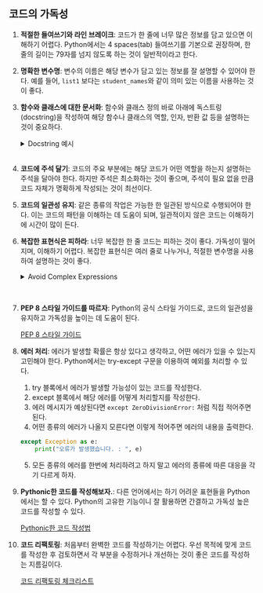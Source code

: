 ## 코드의 가독성

1. **적절한 들여쓰기와 라인 브레이크**: 코드가 한 줄에 너무 많은 정보를 담고 있으면 이해하기 어렵다. Python에서는 4 spaces(tab) 들여쓰기를 기본으로 권장하며, 한 줄의 길이는 79자를 넘지 않도록 하는 것이 일반적이라고 한다.

2. **명확한 변수명**: 변수의 이름은 해당 변수가 담고 있는 정보를 잘 설명할 수 있어야 한다. 예를 들어, `list1` 보다는 `student_names`와 같이 의미 있는 이름을 사용하는 것이 좋다.

3. **함수와 클래스에 대한 문서화**: 함수와 클래스 정의 바로 아래에 독스트링(docstring)을 작성하여 해당 함수나 클래스의 역할, 인자, 반환 값 등을 설명하는 것이 중요하다.
    <details> 
    <summary>Docstring 예시</summary>

    Python에서의 독스트링(docstring)은 함수, 클래스, 모듈 등에 대한 설명을 작성하는 데 사용되는 문자열이다. 여기에는 해당 객체의 기능, 인자, 반환 값 등에 대한 정보를 담는다.

    Python의 독스트링은 함수나 클래스의 바로 아래에 작성하며, 작성 방식은 다음과 같다:

    ```python
    def add_numbers(a, b):
        """
        두 숫자를 더하는 함수

        Parameters:
        a (int or float): 첫 번째 숫자
        b (int or float): 두 번째 숫자

        Returns:
        int or float: 두 숫자의 합
        """
        return a + b
    ```
    </details><br>

  
4. **코드에 주석 달기**: 코드의 주요 부분에는 해당 코드가 어떤 역할을 하는지 설명하는 주석을 달아야 한다. 하지만 주석은 최소화하는 것이 좋으며, 주석이 필요 없을 만큼 코드 자체가 명확하게 작성되는 것이 최선이다.

5. **코드의 일관성 유지**: 같은 종류의 작업은 가능한 한 일관된 방식으로 수행되어야 한다. 이는 코드의 패턴을 이해하는 데 도움이 되며, 일관적이지 않은 코드는 이해하기에 시간이 많이 든다.

6. **복잡한 표현식은 피하라**: 너무 복잡한 한 줄 코드는 피하는 것이 좋다. 가독성이 떨어지며, 이해하기 어렵다. 복잡한 표현식은 여러 줄로 나누거나, 적절한 변수명을 사용하여 설명하는 것이 좋다.

    <details>
    <summary>Avoid Complex Expressions</summary>

    ```python
    squared_evens = [n**2 for n in range(100) if n % 2 == 0]
    ```

    ```python
    squared_evens = []
    for n in range(100):
        if n % 2 == 0:
            squared_evens.append(n**2)
    ```
    위 처럼 한 줄로 작성한 것과 아래 4줄은 같다. 간단한 건 리스트 컴프리헨션을 사용하는 것이 좋다고 생각한다. <br>그러나 너무 길게 이어쓰면 직관적으로 이해하기 힘들다. 경우에 따라 맞게 쓰도록 하자.  
    <br>잘못된 리스트 컴프리헨션. 바로 이해하기 어려워 오히려 가독성을 떨어뜨린다.
    ```python
    result = [x * y for x in range(5) for y in range(5) if x * y > 10]
    ```
    </details>
<br>

7. **PEP 8 스타일 가이드를 따르자**: Python의 공식 스타일 가이드로, 코드의 일관성을 유지하고 가독성을 높이는 데 도움이 된다.

    [PEP 8 스타일 가이드]("https://github.com/ChoiJeonSeok/TIL/tree/master/etc/Coming_Soon.md")

8. **에러 처리**: 에러가 발생할 확률은 항상 있다고 생각하고, 어떤 에러가 있을 수 있는지 고민해야 한다. Python에서는 try-except 구문을 이용하여 예외를 처리할 수 있다. 
   1. try 블록에서 에러가 발생할 가능성이 있는 코드를 작성한다.
   2. except 블록에서 해당 에러를 어떻게 처리할지를 작성한다. 
   3. 에러 메시지가 예상된다면 `except ZeroDivisionError:` 처럼 직접 적어주면 된다.
   4. 어떤 종류의 에러가 나올지 모른다면 이렇게 적어주면 에러의 내용을 출력한다.
    ```python
    except Exception as e: 
        print("오류가 발생했습니다. : ", e)
    ```
   5. 모든 종류의 에러를 한번에 처리하려고 하지 말고 에러의 종류에 따른 대응을 각기 다르게 하자.

9. **Pythonic한 코드를 작성해보자.**: 다른 언어에서는 하기 어려운 표현들을 Python에서는 할 수 있다. Python의 고유한 기능이니 잘 활용하면 간결하고 가독성 높은 코드를 작성할 수 있다.

    [Pythonic한 코드 작성법]("https://github.com/ChoiJeonSeok/TIL/tree/master/etc/Coming_Soon.md")

10. **코드 리팩토링**: 처음부터 완벽한 코드를 작성하기는 어렵다. 우선 목적에 맞게 코드를 작성한 후 검토하면서 각 부분을 수정하거나 개선하는 것이 좋은 코드를 작성하는 지름길이다. 
    
    [코드 리팩토링 체크리스트]("https://github.com/ChoiJeonSeok/TIL/tree/master/etc/Coming_Soon.md")
